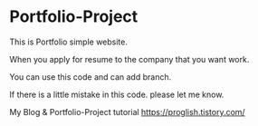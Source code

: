 # Portfolio-Project

This is Portfolio simple website.

When you apply for resume to the company that you want work.

You can use this code and can add branch.

If there is a little mistake in this code. please let me know. 
 
My Blog & Portfolio-Project tutorial https://proglish.tistory.com/
 
 
